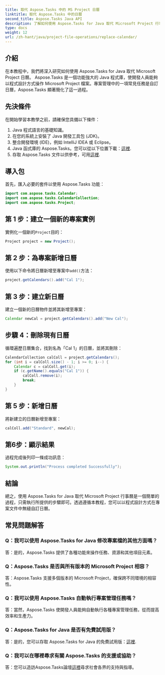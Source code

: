 ```yaml
---
title: 取代 Aspose.Tasks 中的 MS Project 日曆
linktitle: 取代 Aspose.Tasks 中的日曆
second_title: Aspose.Tasks Java API
description: 了解如何使用 Aspose.Tasks for Java 取代 Microsoft Project 行事曆。帶有程式碼範例的分步指南。
type: docs
weight: 12
url: /zh-hant/java/project-file-operations/replace-calendar/
---
```

## 介紹
在本教程中，我們將深入研究如何使用 Aspose.Tasks for Java 取代 Microsoft Project 日曆。 Aspose.Tasks 是一個功能強大的 Java 程式庫，使開發人員能夠以程式設計方式操作 Microsoft Project 檔案。專案管理中的一項常見任務是自訂日曆，Aspose.Tasks 顯著簡化了這一過程。
## 先決條件
在開始學習本教學之前，請確保您具備以下條件：
1. Java 程式語言的基礎知識。
2. 在您的系統上安裝了 Java 開發工具包 (JDK)。
3. 整合開發環境 (IDE)，例如 IntelliJ IDEA 或 Eclipse。
4.  Java 函式庫的 Aspose.Tasks。您可以從以下位置下載：[這裡](https://releases.aspose.com/tasks/java/).
5. 存取 Aspose.Tasks 文件以供參考，可用[這裡](https://reference.aspose.com/tasks/java/).

## 導入包
首先，匯入必要的套件以使用 Aspose.Tasks 功能：
```java
import com.aspose.tasks.Calendar;
import com.aspose.tasks.CalendarCollection;
import com.aspose.tasks.Project;
```

## 第 1 步：建立一個新的專案實例
實例化一個新的`Project`目的：
```java
Project project = new Project();
```
## 第 2 步：為專案新增日曆
使用以下命令將日曆新增至專案中`add()`方法：
```java
project.getCalendars().add("Cal 1");
```
## 第 3 步：建立新日曆
建立一個新的日曆物件並將其新增至專案：
```java
Calendar newCal = project.getCalendars().add("New Cal");
```
## 步驟 4：刪除現有日曆
循環遍歷日曆集合，找到名為「Cal 1」的日曆，並將其刪除：
```java
CalendarCollection calColl = project.getCalendars();
for (int i = calColl.size() - 1; i >= 0; i--) {
    Calendar c = calColl.get(i);
    if (c.getName().equals("Cal 1")) {
        calColl.remove(i);
        break;
    }
}
```
## 第 5 步：新增日曆
將新建立的日曆新增至專案：
```java
calColl.add("Standard", newCal);
```
## 第6步：顯示結果
過程完成後列印一條成功訊息：
```java
System.out.println("Process completed Successfully");
```

## 結論
總之，使用 Aspose.Tasks for Java 取代 Microsoft Project 行事曆是一個簡單的過程，只需執行所提供的步驟即可。透過遵循本教程，您可以以程式設計方式在專案文件中無縫自訂日曆。
## 常見問題解答
### Q：我可以使用 Aspose.Tasks for Java 修改專案檔的其他方面嗎？
答：是的，Aspose.Tasks 提供了各種功能來操作任務、資源和其他項目元素。
### Q：Aspose.Tasks 是否與所有版本的 Microsoft Project 相容？
答：Aspose.Tasks 支援多個版本的 Microsoft Project，確保跨不同環境的相容性。
### Q：我可以使用 Aspose.Tasks 自動執行專案管理任務嗎？
答：當然，Aspose.Tasks 使開發人員能夠自動執行各種專案管理任務，從而提高效率和生產力。
### Q：Aspose.Tasks for Java 是否有免費試用版？
答：是的，您可以存取 Aspose.Tasks for Java 的免費試用版：[這裡](https://releases.aspose.com/).
### Q：我可以在哪裡尋求有關 Aspose.Tasks 的支援或協助？
答：您可以造訪Aspose.Tasks論壇[這裡](https://forum.aspose.com/c/tasks/15)尋求社會各界的支持與指導。